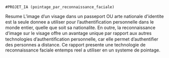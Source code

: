                                                 
                                                                    #PROJET_IA (pointage_par_reconnaissance_faciale)

 
Resume
L’image d’un visage dans un passeport OU arte nationale d'identite est la seule donnee a utiliser pour l’authentiﬁcation personnelle dans le monde entier, quelle que soit sa nationalite. En outre, la reconnaissance d’image sur le visage oﬀre un avantage unique par rapport aux autres technologies d’authentiﬁcation personnelle, car elle permet d’authentiﬁer des personnes a distance. Ce rapport presente une technologie de reconnaissance faciale entemps reel a utiliser en un systeme de pointage.
